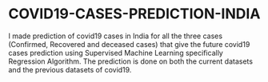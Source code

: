 # COVID19-CASES-PREDICTION-INDIA
I made prediction of covid19 cases in India for all the three cases (Confirmed, Recovered and deceased cases) that give the future covid19 cases prediction using Supervised Machine Learning specifically Regression Algorithm. The prediction is done on both the current datasets and the previous datasets of covid19.
